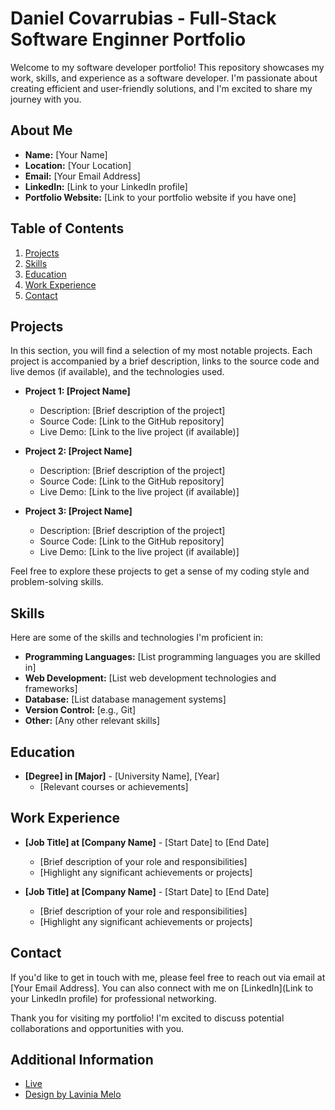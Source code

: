 # Daniel Covarrubias - Full-Stack Software Enginner Portfolio

Welcome to my software developer portfolio! This repository showcases my work, skills, and experience as a software developer. I'm passionate about creating efficient and user-friendly solutions, and I'm excited to share my journey with you.

## About Me

- **Name:** [Your Name]
- **Location:** [Your Location]
- **Email:** [Your Email Address]
- **LinkedIn:** [Link to your LinkedIn profile]
- **Portfolio Website:** [Link to your portfolio website if you have one]

## Table of Contents

1. [Projects](#projects)
2. [Skills](#skills)
3. [Education](#education)
4. [Work Experience](#work-experience)
5. [Contact](#contact)

## Projects

In this section, you will find a selection of my most notable projects. Each project is accompanied by a brief description, links to the source code and live demos (if available), and the technologies used.

- **Project 1: [Project Name]**

  - Description: [Brief description of the project]
  - Source Code: [Link to the GitHub repository]
  - Live Demo: [Link to the live project (if available)]

- **Project 2: [Project Name]**

  - Description: [Brief description of the project]
  - Source Code: [Link to the GitHub repository]
  - Live Demo: [Link to the live project (if available)]

- **Project 3: [Project Name]**
  - Description: [Brief description of the project]
  - Source Code: [Link to the GitHub repository]
  - Live Demo: [Link to the live project (if available)]

Feel free to explore these projects to get a sense of my coding style and problem-solving skills.

## Skills

Here are some of the skills and technologies I'm proficient in:

- **Programming Languages:** [List programming languages you are skilled in]
- **Web Development:** [List web development technologies and frameworks]
- **Database:** [List database management systems]
- **Version Control:** [e.g., Git]
- **Other:** [Any other relevant skills]

## Education

- **[Degree] in [Major]** - [University Name], [Year]
  - [Relevant courses or achievements]

## Work Experience

- **[Job Title] at [Company Name]** - [Start Date] to [End Date]

  - [Brief description of your role and responsibilities]
  - [Highlight any significant achievements or projects]

- **[Job Title] at [Company Name]** - [Start Date] to [End Date]
  - [Brief description of your role and responsibilities]
  - [Highlight any significant achievements or projects]

## Contact

If you'd like to get in touch with me, please feel free to reach out via email at [Your Email Address]. You can also connect with me on [LinkedIn](Link to your LinkedIn profile) for professional networking.

Thank you for visiting my portfolio! I'm excited to discuss potential collaborations and opportunities with you.

## Additional Information

- [Live](https://portfolio.dacovasan.dev/)
- [Design by Lavinia Melo](https://dribbble.com/shots/14125478-Developer-Personal-Portifolio-Website/attachments/5748826?mode=media)
